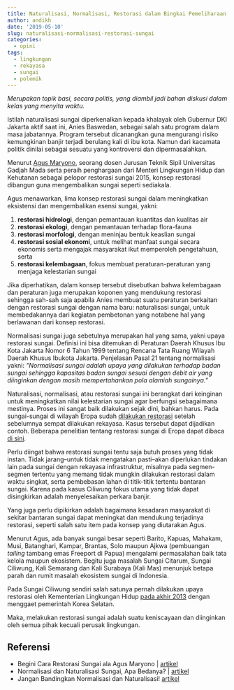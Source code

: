 ```yaml
---
title: Naturalisasi, Normalisasi, Restorasi dalam Bingkai Pemeliharaan Sungai
author: andikh
date: '2019-05-10'
slug: naturalisasi-normalisasi-restorasi-sungai
categories:
  - opini
tags:
  - lingkungan
  - rekayasa
  - sungai
  - polemik
---
```


*Merupakan topik basi, secara politis, yang diambil jadi bahan diskusi dalam kelas yang menyita waktu.*

Istilah naturalisasi sungai diperkenalkan kepada khalayak oleh Gubernur DKI Jakarta aktif saat ini, Anies Baswedan, sebagai salah satu program dalam masa jabatannya. Program tersebut dicanangkan guna mengurangi risiko kemungkinan banjir terjadi berulang kali di ibu kota. Namun dari kacamata politik dinilai sebagai sesuatu yang kontroversi dan dipermasalahkan.

Menurut [Agus Maryono](http://ugmpress.ugm.ac.id/id/writer/detail/agus-maryono), seorang dosen Jurusan Teknik Sipil Universitas Gadjah Mada serta peraih penghargaan dari Menteri Lingkungan Hidup dan Kehutanan sebagai pelopor restorasi sungai 2015, konsep restorasi dibangun guna mengembalikan sungai seperti sediakala.

Agus menawarkan, lima konsep restorasi sungai dalam meningkatkan eksistensi dan mengembalikan esensi sungai, yakni:

1. **restorasi hidrologi**, dengan pemantauan kuantitas dan kualitas air
2. **restorasi ekologi**, dengan pemantauan terhadap flora-fauna
3. **restorasi morfologi**, dengan meninjau bentuk keaslian sungai
4. **restorasi sosial ekonomi**, untuk melihat manfaat sungai secara ekonomis serta mengajak masyarakat ikut memperoleh pengetahuan, serta
5. **restorasi kelembagaan**, fokus membuat peraturan-peraturan yang menjaga kelestarian sungai

Jika diperhatikan, dalam konsep tersebut disebutkan bahwa kelembagaan dan peraturan juga merupakan koponen yang mendukung restorasi sehingga sah-sah saja apabila Anies membuat suatu peraturan berkaitan dengan restorasi sungai dengan nama baru: naturalisasi sungai, untuk membedakannya dari kegiatan pembetonan yang notabene hal yang berlawanan dari konsep restorasi.

Normalisasi sungai juga sebetulnya merupakan hal yang sama, yakni upaya restorasi sungai. Definisi ini bisa ditemukan di Peraturan Daerah Khusus Ibu Kota Jakarta Nomor 6 Tahun 1999 tentang Rencana Tata Ruang Wilayah Daerah Khusus Ibukota Jakarta. Penjelasan Pasal 21 tentang normalisasi yakni: *"Normalisasi sungai adalah upaya yang dilakukan terhadap badan sungai sehingga kapasitas badan sungai sesuai dengan debit air yang diinginkan dengan masih mempertahankan pola alamiah sungainya."*

Naturalisasi, normalisasi, atau restorasi sungai ini berangkat dari keinginan untuk meningkatkan nilai kelestarian sungai agar berfungsi sebagaimana mestinya. Proses ini sangat baik dilakukan sejak dini, bahkan harus. Pada sungai-sungai di wilayah Eropa sudah [dilakukan restorasi](http://www.ecrr.org/RiverRestoration/Whatisriverrestoration/tabid/2614/Default.aspx) setelah sebelumnya sempat dilakukan rekayasa. Kasus tersebut dapat dijadikan contoh. Beberapa penelitian tentang restorasi sungai di Eropa dapat dibaca [di sini](http://ec.europa.eu/environment/life/project/Projects/index.cfm?fuseaction=home.showFile&rep=file&fil=ECRR_conference_river_restoration_2000.pdf).

Perlu diingat bahwa restorasi sungai tentu saja butuh proses yang tidak instan. Tidak jarang–untuk tidak mengatakan pasti–akan diperlukan tindakan lain pada sungai dengan rekayasa infrastruktur, misalnya pada segmen-segmen tertentu yang memang tidak mungkin dilakukan restorasi dalam waktu singkat, serta pembebasan lahan di titik-titik tertentu bantaran sungai. Karena pada kasus Ciliwung fokus utama yang tidak dapat disingkirkan adalah menyelesaikan perkara banjir.

Yang juga perlu dipikirkan adalah bagaimana kesadaran masyarakat di sekitar bantaran sungai dapat meningkat dan mendukung terjadinya restorasi, seperti salah satu item pada konsep yang diutarakan Agus.

Menurut Agus, ada banyak sungai besar seperti Barito, Kapuas, Mahakam, Musi, Batanghari, Kampar, Brantas, Solo maupun Ajkwa (pembuangan *tailing* tambang emas Freeport di Papua) mengalami permasalahan baik tata kelola maupun ekosistem. Begitu juga masalah Sungai Citarum, Sungai Ciliwung, Kali Semarang dan Kali Surabaya (Kali Mas) menunjuk betapa parah dan rumit masalah ekosistem sungai di Indonesia.

Pada Sungai Ciliwung sendiri salah satunya pernah dilakukan upaya restorasi oleh Kementerian Lingkungan Hidup [pada akhir 2013](http://www.menlh.go.id/groundbreaking-demonstrasi-proyek-restorasi-sungai-ciliwung/) dengan menggaet pemerintah Korea Selatan.

Maka, melakukan restorasi sungai adalah suatu keniscayaan dan diinginkan oleh semua pihak kecuali perusak lingkungan.

## Referensi
- Begini Cara Restorasi Sungai ala Agus Maryono | [artikel](https://www.mongabay.co.id/2015/12/14/begini-cara-restorasi-sungai-ala-agus-maryono)
- Normalisasi dan Naturalisasi Sungai, Apa Bedanya? | [artikel](https://megapolitan.kompas.com/read/2018/02/08/20130481/normalisasi-dan-naturalisasi-sungai-apa-bedanya)
- Jangan Bandingkan Normalisasi dan Naturalisasi! [artikel](https://megapolitan.kompas.com/read/2019/04/11/07013861/jangan-bandingkan-normalisasi-dan-naturalisasi)